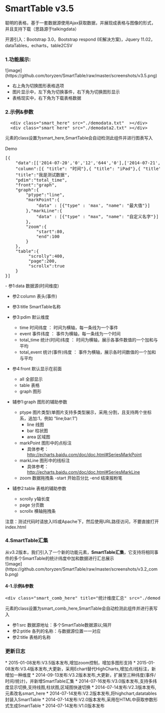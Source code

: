 SmartTable v3.5
=======
聪明的表格，基于一套数据源使用Ajax获取数据，并展现成表格与图像的形式，并且支持下载（思路源于talkingdata）<br/>

开源引入：Bootstrap 3.0，Bootstrap respond (IE解决方案)，Jquery 11.02，dataTables，echarts，table2CSV<br/>

<h3>1.功能展示:</h3>
![image](https://github.com/toryzen/SmartTable/raw/master/screenshots/v3.5.png)


- 右上角为切换图形表格选项
- 图片显示中，左下角为切换事件，右下角为切换图形显示
- 表格现实中，右下角为下载表格数据


<h3>2.示例&参数</h3>
<pre>
  &lt;div class="smart_here" src="./demodata.txt"  >&lt;/div>
  &lt;div class="smart_here" src="./demodata2.txt" >&lt;/div>
</pre>
元素的class设置为smart_here,SmartTable会自动检测此组件并进行图表写入<br/><br/>
Demo
<pre>
[{
    "data":[['2014-07-20','0','12','644','0'],['2014-07-21','35','3','444','60'],['2014-07-22','9','10','144','0'],['2014-07-23','1','5','144','50'],['2014-07-24','2','656','155','1'],['2014-07-25','0','8','144','5'],['2014-07-26','7','1','220','0']],
    "column":[{ "title": "时间"},{ "title": "iPad"},{ "title": "iPhone"},{ "title": "iPod touch"},{ "title": "PC"}],
	"title":"我是测试数据",
	"pdim":"total_time",
	"front":"graph",
	"graph":{
		"ptype":"line",
		"markPoint":{
			"data" : [{"type" : 'max', "name": "最大值"}]
		},"markLine":{
			"data" : [{"type" : "max", "name": "自定义名字"}]
		},
        "zoom":{
            "start":80,
            "end":100
        }
	},
    "table":{
         "scrolly":400,
         "page":200,
         "scrollx":true
    }
}]
</pre>
- 参1:data   数据源(时间维度)

- 参2:column 表头(事件)

- 参3:title  SmartTable名称

- 参3:pdim   默认维度
	- time  时间纬度 ： 时间为横轴，每一条线为一个事件
	- event 事件纬度 ： 事件为横轴，每一条线为一个时间
	- total_time  统计(时间)纬度 ： 时间为横轴，展示各事件数值的一个加和与平均
	- total_event 统计(事件)纬度 ： 事件为横轴，展示各时间数值的一个加和与平均
    
- 参4:front 默认显示在前面
    - all           全部显示
	- table			表格
	- graph		    图形
    
- 辅参1:graph	图形的辅助参数
	- ptype		图片类型(单图片支持多类型展示，采用;分割，且支持两个坐标系，追加:1，例如 “line;bar:1”)
		- line	线图
		- bar	柱状图
		- area	区域图
	- markPoint	图形中的点标注
		- 具体参考：http://echarts.baidu.com/doc/doc.html#SeriesMarkPoint
	- markLine  图形中的线标注
		- 具体参考：http://echarts.baidu.com/doc/doc.html#SeriesMarkLine
    - zoom  数据拖拽条
        -start  开始百分比
        -end    结束报粉笔
        
- 辅参2:table	表格的辅助参数
	- scrolly	y轴长度
	- page		分页数
	- scrollx	横轴拖拽条

注意：测试代码时请放入IIS或Apache下，然后使用URL路径访问，不要直接打开index.html

<h3>4.SmartTable汇集</h3>
从v3.2版本，我们引入了一个新的功能元素，<b>SmartTable汇集</b>，它支持将相同事件的多个SmartTable的统计纬度中加和数据进行汇总展示<br/>
![image](https://github.com/toryzen/SmartTable/raw/master/screenshots/v3.2_comb.png)
<h4>4-1.示例&参数</h4>
<pre>
&lt;div class="smart_comb_here" title="统计维度汇总" src="./demodata.txt;./demodata2.txt;./demodata.txt;./demodata.txt" ptitle="汇总1;汇总2;汇总1;汇总1">&lt;/div>
</pre>
元素的class设置为smart_comb_here,SmartTable会自动检测此组件并进行表写入<br/>

- 参1:src  数据源地址：多个SmartTable数据源以;隔开
- 参2:ptitle 各列的名称：与数据源位置一一对应
- 参2:title  表格的名称

<h3>更新日志</h3>
* 2015-01-08发布:V3.5版本发布,增加zoom控制，增加多图形支持
* 2015-01-08发布:V3.4版本发布,大更新，采用Echart替代HighCharts,增加点/线标注，新增加一种维度
* 2014-09-13发布:V3.2版本发布,大更新，扩展至三种纬度(事件/时间/统计)，并新增SmartTable汇集
* 2014-07-16发布:V3.0版本发布,支持多纬度显示切换,支持线图,柱状图,区域图快速切换
* 2014-07-14发布:V2.3版本发布,元素改名smart_here
* 2014-07-14发布:V2.2版本发布,将highchart,datatables封装入SmartTable
* 2014-07-14发布:V2.0版本发布,采用在HTML中获取参数形式生成SmartTable
* 2014-07-14发布:V1.0版本发布
